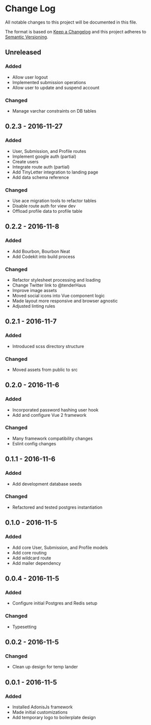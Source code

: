 # Change Log
All notable changes to this project will be documented in this file.

The format is based on [Keep a Changelog](http://keepachangelog.com/) 
and this project adheres to [Semantic Versioning](http://semver.org/).

## Unreleased
### Added
- Allow user logout
- Implemented submission operations
- Allow user to update and suspend account

### Changed
- Manage varchar constraints on DB tables

## 0.2.3 - 2016-11-27
### Added
- User, Submission, and Profile routes
- Implement google auth (partial)
- Create users
- Integrate route auth (partial)
- Add TinyLetter integration to landing page
- Add data schema reference


### Changed
- Use ace migration tools to refactor tables
- Disable route auth for view dev
- Offload profile data to profile table

## 0.2.2 - 2016-11-8
### Added
- Add Bourbon, Bourbon Neat
- Add Codekit into build process

### Changed
- Refactor stylesheet processing and loading
- Change Twitter link to @tenderHaus
- Improve image assets
- Moved social icons into Vue component logic
- Made layout more responsive and browser agnostic
- Adjusted linting rules

## 0.2.1 - 2016-11-7
### Added
- Introduced scss directory structure

### Changed
- Moved assets from public to src

## 0.2.0 - 2016-11-6
### Added
- Incorporated password hashing user hook
- Add and configure Vue 2 framework

### Changed
- Many framework compatibility changes
- Eslint config changes

## 0.1.1 - 2016-11-6
### Added
- Add development database seeds

### Changed
- Refactored and tested postgres instantiation

## 0.1.0 - 2016-11-5
### Added
- Add core User, Submission, and Profile models
- Add core routing
- Add wildcard route
- Add mailer dependency

## 0.0.4 - 2016-11-5
### Added
- Configure initial Postgres and Redis setup

### Changed
- Typesetting

## 0.0.2 - 2016-11-5
### Changed
- Clean up design for temp lander

## 0.0.1 - 2016-11-5
### Added
- Installed AdonisJs framework
- Made initial customizations
- Add temporary logo to boilerplate design
